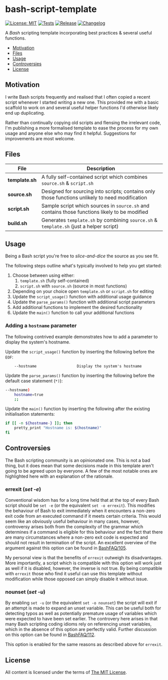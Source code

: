 # bash-script-template

[![License: MIT](https://img.shields.io/github/license/Silverbullet069/bash-script-template)](https://opensource.org/licenses/MIT) <!-- https://shields.io/badges/git-hub-license -->
[![Tests](https://github.com/Silverbullet069/bash-script-template/actions/workflows/test.yml/badge.svg?branch=main)](https://github.com/Silverbullet069/bash-script-template/actions/workflows/test.yml) <!-- https://shields.io/badges/git-hub-actions-workflow-status -->
[![Release](https://img.shields.io/github/v/release/Silverbullet069/bash-script-template)](https://github.com/Silverbullet069/bash-script-template/releases/latest)<!-- https://shields.io/badges/git-hub-release -->
[![Changelog](https://img.shields.io/badge/changelog-Keep%20a%20Changelog-%23E05735)](https://github.com/Silverbullet069/bash-script-template/releases) <!-- https://shields.io/badges/static-badge -->

A _Bash_ scripting template incorporating best practices & several useful functions.

-   [Motivation](#motivation)
-   [Files](#files)
-   [Usage](#usage)
-   [Controversies](#controversies)
-   [License](#license)

## Motivation

I write Bash scripts frequently and realised that I often copied a recent script whenever I started writing a new one. This provided me with a basic scaffold to work on and several useful helper functions I'd otherwise likely end up duplicating.

Rather than continually copying old scripts and flensing the irrelevant code, I'm publishing a more formalised template to ease the process for my own usage and anyone else who may find it helpful. Suggestions for improvements are most welcome.

## Files

| File            | Description                                                                                     |
| --------------- | ----------------------------------------------------------------------------------------------- |
| **template.sh** | A fully self-contained script which combines `source.sh` & `script.sh`                          |
| **source.sh**   | Designed for sourcing into scripts; contains only those functions unlikely to need modification |
| **script.sh**   | Sample script which sources in `source.sh` and contains those functions likely to be modified   |
| **build.sh**    | Generates `template.sh` by combining `source.sh` & `template.sh` (just a helper script)         |

## Usage

Being a Bash script you're free to _slice-and-dice_ the source as you see fit.

The following steps outline what's typically involved to help you get started:

1. Choose between using either:
    1. `template.sh` (fully self-contained)
    2. `script.sh` with `source.sh` (source in most functions)
2. Depending on your choice open `template.sh` or `script.sh` for editing
3. Update the `script_usage()` function with additional usage guidance
4. Update the `parse_params()` function with additional script parameters
5. Add additional functions to implement the desired functionality
6. Update the `main()` function to call your additional functions

### Adding a `hostname` parameter

The following contrived example demonstrates how to add a parameter to display the system's hostname.

Update the `script_usage()` function by inserting the following before the `EOF`:

```plain
    --hostname                  Display the system's hostname
```

Update the `parse_params()` function by inserting the following before the default case statement (`*)`):

```bash
--hostname)
    hostname=true
    ;;
```

Update the `main()` function by inserting the following after the existing initialisation statements:

```bash
if [[ -n ${hostname-} ]]; then
    pretty_print "Hostname is: $(hostname)"
fi
```

## Controversies

The Bash scripting community is an opinionated one. This is not a bad thing, but it does mean that some decisions made in this template aren't going to be agreed upon by everyone. A few of the most notable ones are highlighted here with an explanation of the rationale.

### errexit (_set -e_)

Conventional wisdom has for a long time held that at the top of every Bash script should be `set -e` (or the equivalent `set -o errexit`). This modifies the behaviour of Bash to exit immediately when it encounters a non-zero exit code from an executed command if it meets certain criteria. This would seem like an obviously useful behaviour in many cases, however, controversy arises both from the complexity of the grammar which determines if a command is eligible for this behaviour and the fact that there are many circumstances where a non-zero exit code is expected and should not result in termination of the script. An excellent overview of the argument against this option can be found in [BashFAQ/105](https://mywiki.wooledge.org/BashFAQ/105).

My personal view is that the benefits of `errexit` outweigh its disadvantages. More importantly, a script which is compatible with this option will work just as well if it is disabled, however, the inverse is not true. By being compatible with `errexit` those who find it useful can use this template without modification while those opposed can simply disable it without issue.

### nounset (_set -u_)

By enabling `set -u` (or the equivalent `set -o nounset`) the script will exit if an attempt is made to expand an unset variable. This can be useful both for detecting typos as well as potentially premature usage of variables which were expected to have been set earlier. The controvery here arises in that many Bash scripting coding idioms rely on referencing unset variables, which in the absence of this option are perfectly valid. Further discussion on this option can be found in [BashFAQ/112](https://mywiki.wooledge.org/BashFAQ/112).

This option is enabled for the same reasons as described above for `errexit`.

## License

All content is licensed under the terms of [The MIT License](LICENSE).
